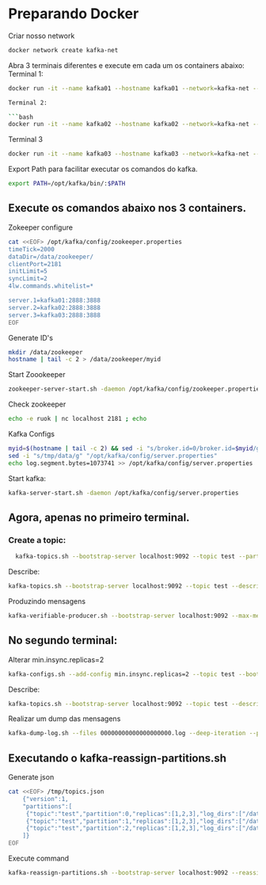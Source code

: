 # Preparando Docker
Criar nosso network

```bash
docker network create kafka-net
```
Abra 3 terminais diferentes e execute em cada um os containers abaixo:
Terminal 1: 

```bash
docker run -it --name kafka01 --hostname kafka01 --network=kafka-net --tmpfs /data:noexec,size=10000000,mode=1777 --tmpfs /data2:noexec,size=100000000,mode=1777 --rm apache/kafka:3.7.1 ```

Terminal 2:

```bash
docker run -it --name kafka02 --hostname kafka02 --network=kafka-net --tmpfs /data:noexec,size=100000000,mode=1777 --rm apache/kafka:3.7.1 bash
```
Terminal 3

```bash
docker run -it --name kafka03 --hostname kafka03 --network=kafka-net --tmpfs /data:noexec,size=100000000,mode=1777 --rm apache/kafka:3.7.1 bash
```

Export Path para facilitar executar os comandos do kafka.

```bash
export PATH=/opt/kafka/bin/:$PATH
```

##  Execute os comandos abaixo nos 3 containers.
Zokeeper configure
```bash
cat <<EOF> /opt/kafka/config/zookeeper.properties
timeTick=2000
dataDir=/data/zookeeper/
clientPort=2181
initLimit=5
syncLimit=2
4lw.commands.whitelist=*

server.1=kafka01:2888:3888
server.2=kafka02:2888:3888
server.3=kafka03:2888:3888
EOF
```
Generate ID's
```bash
mkdir /data/zookeeper
hostname | tail -c 2 > /data/zookeeper/myid
```

Start Zoookeeper
```bash
zookeeper-server-start.sh -daemon /opt/kafka/config/zookeeper.properties
```

Check zookeeper
```bash
echo -e ruok | nc localhost 2181 ; echo
```

Kafka Configs
```bash
myid=$(hostname | tail -c 2) && sed -i "s/broker.id=0/broker.id=$myid/g" "/opt/kafka/config/server.properties"
sed -i "s/tmp/data/g" "/opt/kafka/config/server.properties"
echo log.segment.bytes=1073741 >> /opt/kafka/config/server.properties
```

Start kafka:
```bash
kafka-server-start.sh -daemon /opt/kafka/config/server.properties
```

## Agora, apenas no primeiro terminal.
### Create a topic:

```bash
  kafka-topics.sh --bootstrap-server localhost:9092 --topic test --partitions 3 --create --replication-factor 3 --config min.insync.replicas=3
```
Describe:
```bash
kafka-topics.sh --bootstrap-server localhost:9092 --topic test --describe
```
Produzindo mensagens
```bash
kafka-verifiable-producer.sh --bootstrap-server localhost:9092 --max-messages 1000000 --topic test
```
## No segundo terminal:
Alterar min.insync.replicas=2
```bash
kafka-configs.sh --add-config min.insync.replicas=2 --topic test --bootstrap-server localhost:9092 --alter
```
Describe:
```bash
kafka-topics.sh --bootstrap-server localhost:9092 --topic test --describe
```

Realizar um dump das mensagens
```bash
kafka-dump-log.sh --files 00000000000000000000.log --deep-iteration --print-data-log
```

## Executando o kafka-reassign-partitions.sh 

Generate json
```bash
cat <<EOF> /tmp/topics.json
    {"version":1,
    "partitions":[
     {"topic":"test","partition":0,"replicas":[1,2,3],"log_dirs":["/data2/kafka-logs","any","any"]},
     {"topic":"test","partition":1,"replicas":[1,2,3],"log_dirs":["/data2/kafka-logs","any","any"]},
     {"topic":"test","partition":2,"replicas":[1,2,3],"log_dirs":["/data2/kafka-logs","any","any"]}
    ]}
EOF
```

Execute command

```bash
kafka-reassign-partitions.sh --bootstrap-server localhost:9092 --reassignment-json-file /tmp/topics.json --execute
```